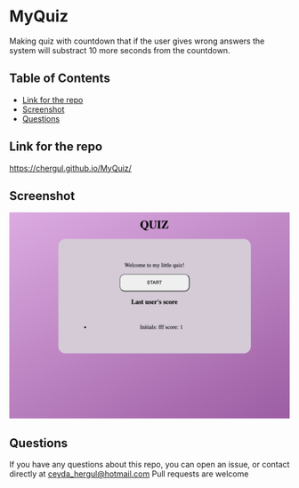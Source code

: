 # MyQuiz

Making quiz with countdown that if the user gives wrong answers the system will substract 10 more seconds from the countdown.

## Table of Contents
* [Link for the repo](#link-for-the-repo)
* [Screenshot](#screenshot)
* [Questions](#questions)

## Link for the repo

https://chergul.github.io/MyQuiz/

## Screenshot

![Screenshot](screenshot.png)

## Questions
If you have any questions about this repo, you can open an issue, or contact directly at 
ceyda_hergul@hotmail.com
Pull requests are welcome
